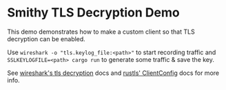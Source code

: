# Smithy TLS Decryption Demo

This demo demonstrates how to make a custom client so that TLS decryption can be enabled.

Use `wireshark -o "tls.keylog_file:<path>"` to start recording traffic and `SSLKEYLOGFILE=<path> cargo run` to generate some traffic & save the key.

See [wireshark's tls decryption](https://wiki.wireshark.org/TLS#tls-decryption) docs and [rustls' ClientConfig](https://docs.rs/rustls/latest/rustls/client/struct.ClientConfig.html#structfield.key_log) docs for more info.
